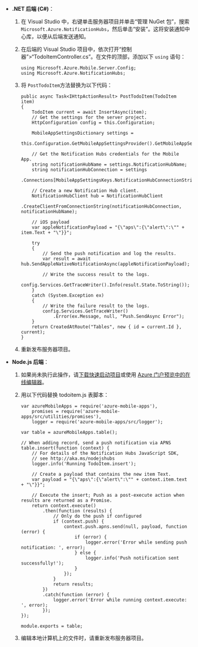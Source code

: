 + **.NET 后端 (C#)**：
    1. 在 Visual Studio 中，右键单击服务器项目并单击“管理 NuGet 包”，搜索 `Microsoft.Azure.NotificationHubs`，然后单击“安装”。这将安装通知中心库，以便从后端发送通知。

    2. 在后端的 Visual Studio 项目中，依次打开“控制器”>“TodoItemController.cs”。在文件的顶部，添加以下 `using` 语句：

        ```
        using Microsoft.Azure.Mobile.Server.Config;
        using Microsoft.Azure.NotificationHubs;
        ```

    3. 将 `PostTodoItem`方法替换为以下代码：

        ```
        public async Task<IHttpActionResult> PostTodoItem(TodoItem item)
        {
            TodoItem current = await InsertAsync(item);
            // Get the settings for the server project.
            HttpConfiguration config = this.Configuration;

            MobileAppSettingsDictionary settings = 
                this.Configuration.GetMobileAppSettingsProvider().GetMobileAppSettings();

            // Get the Notification Hubs credentials for the Mobile App.
            string notificationHubName = settings.NotificationHubName;
            string notificationHubConnection = settings
                .Connections[MobileAppSettingsKeys.NotificationHubConnectionString].ConnectionString;

            // Create a new Notification Hub client.
            NotificationHubClient hub = NotificationHubClient
            .CreateClientFromConnectionString(notificationHubConnection, notificationHubName);

            // iOS payload
            var appleNotificationPayload = "{\"aps\":{\"alert\":\"" + item.Text + "\"}}";

            try
            {
                // Send the push notification and log the results.
                var result = await hub.SendAppleNativeNotificationAsync(appleNotificationPayload);

                // Write the success result to the logs.
                config.Services.GetTraceWriter().Info(result.State.ToString());
            }
            catch (System.Exception ex)
            {
                // Write the failure result to the logs.
                config.Services.GetTraceWriter()
                    .Error(ex.Message, null, "Push.SendAsync Error");
            }
            return CreatedAtRoute("Tables", new { id = current.Id }, current);
        }
        ```

    4. 重新发布服务器项目。

+ **Node.js 后端**：

    1. 如果尚未执行此操作，请[下载快速启动项目](../articles/app-service-mobile/app-service-mobile-node-backend-how-to-use-server-sdk.md#download-quickstart)或使用 [Azure 门户预览中的在线编辑器](../articles/app-service-mobile/app-service-mobile-node-backend-how-to-use-server-sdk.md#online-editor)。

    2. 用以下代码替换 todoitem.js 表脚本：

        ```
        var azureMobileApps = require('azure-mobile-apps'),
            promises = require('azure-mobile-apps/src/utilities/promises'),
            logger = require('azure-mobile-apps/src/logger');

        var table = azureMobileApps.table();

        // When adding record, send a push notification via APNS
        table.insert(function (context) {
            // For details of the Notification Hubs JavaScript SDK, 
            // see http://aka.ms/nodejshubs
            logger.info('Running TodoItem.insert');

            // Create a payload that contains the new item Text.
            var payload = "{\"aps\":{\"alert\":\"" + context.item.text + "\"}}";

            // Execute the insert; Push as a post-execute action when results are returned as a Promise.
            return context.execute()
                .then(function (results) {
                    // Only do the push if configured
                    if (context.push) {
                        context.push.apns.send(null, payload, function (error) {
                            if (error) {
                                logger.error('Error while sending push notification: ', error);
                            } else {
                                logger.info('Push notification sent successfully!');
                            }
                        });
                    }
                    return results;
                })
                .catch(function (error) {
                    logger.error('Error while running context.execute: ', error);
                });
        });

        module.exports = table;
        ```

    2. 编辑本地计算机上的文件时，请重新发布服务器项目。

<!---HONumber=Mooncake_1219_2016-->